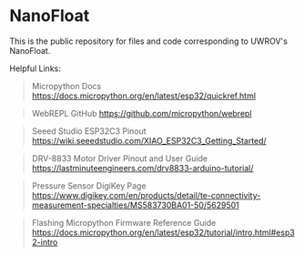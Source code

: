# NanoFloat

This is the public repository for files and code corresponding to UWROV's NanoFloat.

Helpful Links:
>Micropython Docs
>https://docs.micropython.org/en/latest/esp32/quickref.html

>WebREPL GitHub
>https://github.com/micropython/webrepl

>Seeed Studio ESP32C3 Pinout
>https://wiki.seeedstudio.com/XIAO_ESP32C3_Getting_Started/

>DRV-8833 Motor Driver Pinout and User Guide
>https://lastminuteengineers.com/drv8833-arduino-tutorial/

>Pressure Sensor DigiKey Page
>https://www.digikey.com/en/products/detail/te-connectivity-measurement-specialties/MS583730BA01-50/5629501

>Flashing Micropython Firmware Reference Guide
>https://docs.micropython.org/en/latest/esp32/tutorial/intro.html#esp32-intro
